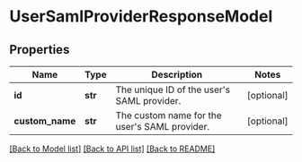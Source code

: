 # UserSamlProviderResponseModel

## Properties
Name | Type | Description | Notes
------------ | ------------- | ------------- | -------------
**id** | **str** | The unique ID of the user&#39;s SAML provider. | [optional] 
**custom_name** | **str** | The custom name for the user&#39;s SAML provider. | [optional] 

[[Back to Model list]](../README.md#documentation-for-models) [[Back to API list]](../README.md#documentation-for-api-endpoints) [[Back to README]](../README.md)


